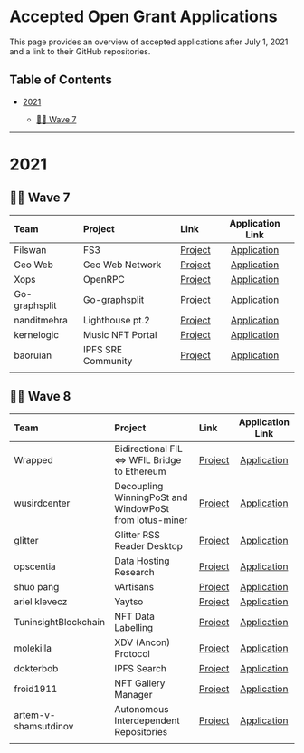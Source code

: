 # Accepted Open Grant Applications <!-- omit in toc -->

This page provides an overview of accepted applications after July 1, 2021 and a link to their GitHub repositories.

## Table of Contents <!-- omit in toc -->

- [2021](#2021)

  - [:surfing_woman: Wave 7](#surfing_woman---wave-8)
  
---

# 2021

## :surfing_woman: Wave 7

| Team | Project | Link | Application Link | 
| :--- | :------ | :--- | :--------: | 
|    Filswan     | FS3    |   [Project](https://filswan.com/#/login)   |  [Application](https://github.com/filecoin-project/devgrants/blob/babea053951ae6cfa3334a8454f74b110ac1d115/open-grant-proposals/FS3_S3_compatible_storage_gateway.md)          |
| Geo Web | Geo Web Network | [Project](https://www.geoweb.network/)  | [Application](https://github.com/filecoin-project/devgrants/blob/e4c96dcdd1bcd5ab82bd9e2d2fe5152b8f40a9e0/open-grant-proposals/open-proposal-geo-web.md)|
| Xops  | OpenRPC | [Project](https://github.com/open-rpc/generator) | [Application](https://github.com/filecoin-project/devgrants/blob/b55e88ea50ecee739744c3571dcc7cb4724d2be8/open-grant-proposals/open-proposal-open-rpc-part-2.md)|
| Go-graphsplit | Go-graphsplit | [Project](https://github.com/filedrive-team/go-graphsplit)| [Application](https://github.com/filecoin-project/devgrants/blob/8451afe585320d8401b0c404304d7f7afd859864/open-grant-proposals/open-proposal-Go-graphsplit.md)|
| nanditmehra | Lighthouse pt.2 | [Project](http://ec2-13-126-82-18.ap-south-1.compute.amazonaws.com/) | [Application](https://github.com/nandit123/devgrants/blob/master/open-grant-proposals/lighthouse.md) |
| kernelogic | Music NFT Portal | [Project](https://music-nft.kernelogic.ca/) | [Application](https://github.com/filecoin-project/devgrants/blob/4267d83cf06219aec464ea143090480a089733da/open-grant-proposals/open-proposal-music-nft-portal.md) |
| baoruian | IPFS SRE Community | [Project](https://www.kdocs.cn/view/l/srXkNrCpZAn2) | [Application](https://github.com/taoshengshi/devgrants/blob/master/open-grant-proposals/ipfs-sre-community.md) |
|  |  |  |  |




## :surfing_woman: Wave 8

| Team | Project | Link | Application Link | 
| :--- | :------ | :--- | :--------: | 
| Wrapped  |  Bidirectional FIL <=> WFIL Bridge to Ethereum   |  [Project](https://github.com/tokensoft/tokensoft_token) | [Application](https://github.com/filecoin-project/devgrants/pull/264/commits/cf708760798428775091d092fbde21437db48df8?short_path=0c04afe#diff-0c04afe96ddd40ad02ecbb4037387a5842f2afdc0a3aa40e773fc5e6d7595f9b) |
| wusirdcenter |  Decoupling WinningPoSt and WindowPoSt from lotus-miner | [Project](https://github.com/wusirdcenter)| [Application](https://github.com/filecoin-project/devgrants/pull/265/commits/93cac70de6e86021c06d1dadbcf03b7cab52b6be?short_path=e07ae8c#diff-e07ae8c83fac6e5d5b0acc35f8d9e61798b8b0c7c70ca0f97372b1cb1f3dc341)  |
| glitter |  Glitter RSS Reader Desktop | [Project](https://github.com/tedl-1990/glitter)| [Application](https://github.com/tedl-1990/devgrants/blob/glitter-desktop/open-grant-proposals/glitter-desktop.md)  |
| opscentia |  Data Hosting Research | [Project](https://opscientia.com/)| [Application](https://github.com/XandraMcC/devgrants/blob/master/open-grant-proposals/open-proposal-opscientia.md)  |
| shuo pang |  vArtisans | [Project](https://github.com/aldenpang/vartisans)| [Application](https://github.com/aldenpang/devgrants/blob/master/open-grant-proposals/open-proposal-vartisans.md)  |
| ariel klevecz |  Yaytso | [Project](https://yaytso.art/)| [Application](https://github.com/aklevecz/devgrants/blob/patch-1/open-grant-proposals/open-proposal-template.md)  |
| TuninsightBlockchain |  NFT Data Labelling | [Project](https://www.tuninsight.com/)| [Application](https://github.com/TuninsightBlockchain/devgrants/blob/master/open-grant-proposals/open-proposal-Machine%20Learning%20labled%20Dataset%20NFT%20storage%20and%20sharing%20via%20IPFS_Filecoin.md)  |
| molekilla |  XDV (Ancon) Protocol | [Project](https://ifesa.tech/)| [Application](https://github.com/molekilla/devgrants/blob/patch-3/open-grant-proposals/open-proposal-xdv.md)  |
| dokterbob |  IPFS Search | [Project](https://github.com/ipfs-search)| [Application](https://github.com/ipfs-search/devgrants/blob/rfp-ipfs-search-scale-out/open-grant-proposals/ipfs-search-scale-out.md)  |
| froid1911 |  NFT Gallery Manager | [Project](https://github.com/froid1911)| [Application](https://github.com/froid1911/devgrants/blob/master/open-grant-proposals/open-proposal-nft-gallery.md)  |
| artem-v-shamsutdinov |  Autonomous Interdependent Repositories | [Project](https://dataindependence.net/)| [Application](https://github.com/Data-Independence-Network/devgrants/blob/master/open-grant-proposals/autonomous-interdependent-repositories.md)  |
|  |  |  |  |
